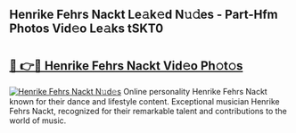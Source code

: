 ## Henrike Fehrs Nackt Le𝚊k𝚎d N𝚞𝚍es - Part-Hfm Photos Vid𝚎o Le𝚊ks tSKT0

# <h2><a href="http://fb8vy0.evod.top/?m=Henrike+Fehrs+Nackt">🔗 👉🔴 Henrike Fehrs Nackt Vid𝚎o Ph𝚘t𝚘s</a></h2>

[![Henrike Fehrs Nackt N𝚞d𝚎s](https://i.imgur.com/8V9OHl7.gif)](http://fb8vy0.evod.top/?m=Henrike+Fehrs+Nackt)
Online personality Henrike Fehrs Nackt known for their dance and lifestyle content. Exceptional musician Henrike Fehrs Nackt, recognized for their remarkable talent and contributions to the world of music. 
